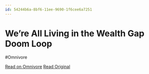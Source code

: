 ```yaml
---
id: 54244b6a-8bf6-11ee-9690-1f6cee6a7251
---
```


# We’re All Living in the Wealth Gap Doom Loop
#Omnivore

[Read on Omnivore](https://omnivore.app/me/we-re-all-living-in-the-wealth-gap-doom-loop-18c091ebc40)
[Read Original](https://getpocket.com/collections/wealth-gap-housing-inequality)

